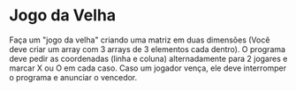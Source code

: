 # Jogo da Velha

Faça um "jogo da velha" criando uma matriz em duas dimensões (Você deve criar um array com 3 arrays de 3 elementos cada dentro). 
O programa deve pedir as coordenadas (linha e coluna) alternadamente para 2 jogares e marcar X ou O em cada caso. 
Caso um jogador vença, ele deve interromper o programa e anunciar o vencedor.
